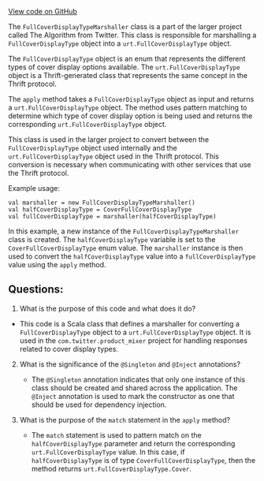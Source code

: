 [View code on GitHub](https://github.com/misbahsy/the-algorithm/product-mixer/core/src/main/scala/com/twitter/product_mixer/core/functional_component/marshaller/response/urt/cover/FullCoverDisplayTypeMarshaller.scala)

The `FullCoverDisplayTypeMarshaller` class is a part of the larger project called The Algorithm from Twitter. This class is responsible for marshalling a `FullCoverDisplayType` object into a `urt.FullCoverDisplayType` object. 

The `FullCoverDisplayType` object is an enum that represents the different types of cover display options available. The `urt.FullCoverDisplayType` object is a Thrift-generated class that represents the same concept in the Thrift protocol. 

The `apply` method takes a `FullCoverDisplayType` object as input and returns a `urt.FullCoverDisplayType` object. The method uses pattern matching to determine which type of cover display option is being used and returns the corresponding `urt.FullCoverDisplayType` object. 

This class is used in the larger project to convert between the `FullCoverDisplayType` object used internally and the `urt.FullCoverDisplayType` object used in the Thrift protocol. This conversion is necessary when communicating with other services that use the Thrift protocol. 

Example usage:

```
val marshaller = new FullCoverDisplayTypeMarshaller()
val halfCoverDisplayType = CoverFullCoverDisplayType
val fullCoverDisplayType = marshaller(halfCoverDisplayType)
``` 

In this example, a new instance of the `FullCoverDisplayTypeMarshaller` class is created. The `halfCoverDisplayType` variable is set to the `CoverFullCoverDisplayType` enum value. The `marshaller` instance is then used to convert the `halfCoverDisplayType` value into a `fullCoverDisplayType` value using the `apply` method.
## Questions: 
 1. What is the purpose of this code and what does it do?
   - This code is a Scala class that defines a marshaller for converting a `FullCoverDisplayType` object to a `urt.FullCoverDisplayType` object. It is used in the `com.twitter.product_mixer` project for handling responses related to cover display types.

2. What is the significance of the `@Singleton` and `@Inject` annotations?
   - The `@Singleton` annotation indicates that only one instance of this class should be created and shared across the application. The `@Inject` annotation is used to mark the constructor as one that should be used for dependency injection.

3. What is the purpose of the `match` statement in the `apply` method?
   - The `match` statement is used to pattern match on the `halfCoverDisplayType` parameter and return the corresponding `urt.FullCoverDisplayType` value. In this case, if `halfCoverDisplayType` is of type `CoverFullCoverDisplayType`, then the method returns `urt.FullCoverDisplayType.Cover`.